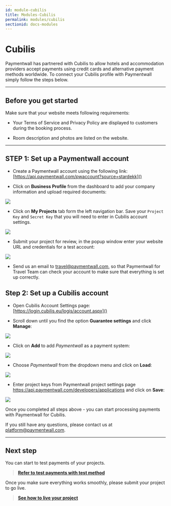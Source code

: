 ```yaml
---
id: module-cubilis
title: Modules-Cubilis
permalink: modules/cubilis
sectionid: docs-modules
---
```


# Cubilis

Paymentwall has partnered with Cubilis to allow hotels and accommodation providers accept payments using credit cards and alternative payment methods worldwide. To connect your Cubilis profile with Paymentwall simply follow the steps below.

***

## Before you get started

Make sure that your website meets following requirements:

+ Your Terms of Service and Privacy Policy are displayed to customers during the booking process.

+ Room description and photos are listed on the website.

***

## STEP 1: Set up a Paymentwall account

+ Create a Paymentwall account using the following link: [https://api.paymentwall.com/pwaccount?source=stardekk]()<br>

+ Click on **Business Profile** from the dashboard to add your company information and upload required documents:

<div class="docs-img">
    <img src="https://www.paymentwall.com/uploaded/files/Step5-Cibilis-Paymentwall.png">
</div>

+ Click on **My Projects** tab form the left navigation bar. Save your ```Project Key``` and ```Secret Key``` that you will need to enter in Cubilis account settings.<br>

<div class="docs-img">
    <img src="https://www.paymentwall.com/uploaded/files/Step6-Cibilis-Paymentwall.png">
</div>

+ Submit your project for review, in the popup window enter your website URL and credentials for a test account:

<div class="docs-img">
    <img src="https://www.paymentwall.com/uploaded/files/Step1-Cibilis-Paymentwall.png">
</div>

+ Send us an email to [travel@paymentwall.com](mailto:travel@paymentwall.com), so that Paymentwall for Travel Team can check your account to make sure that everything is set up correctly.

## Step 2: Set up a Cubilis account

+ Open Cubilis Account Settings page: [https://login.cubilis.eu/logis/account.aspx]()<br>

+ Scroll down until you find the option **Guarantee settings** and click **Manage**:

<div class="docs-img">
    <img src="https://www.paymentwall.com/uploaded/files/Step2-Cibilis-Paymentwall.png">
</div>

+ Click on **Add** to add *Paymentwall* as a payment system:

<div class="docs-img">
    <img src="https://www.paymentwall.com/uploaded/files/Step3-Cibilis-Paymentwall.png">
</div>

+ Choose *Paymentwall* from the dropdown menu and click on **Load**:

<div class="docs-img">
    <img src="https://www.paymentwall.com/uploaded/files/Step4-Cibilis-Paymentwall.png">
</div>

+ Enter project keys from Paymentwall project settings page https://api.paymentwall.com/developers/applications and click on **Save**:

<div class="docs-img">
    <img src="https://www.paymentwall.com/uploaded/files/Step7-Cibilis-Paymentwall.png">
</div>

Once you completed all steps above - you can start processing payments with Paymentwall for Cubilis.

If you still have any questions, please contact us at [platform@paymentwall.com]().

***

## Next step

You can start to test payments of your projects.

> **[Refer to test payments with test method](/sandbox/test-payment)**

Once you make sure everything works smoothly, please submit your project to go live.

> **[See how to live your project](/guides/review-home)**